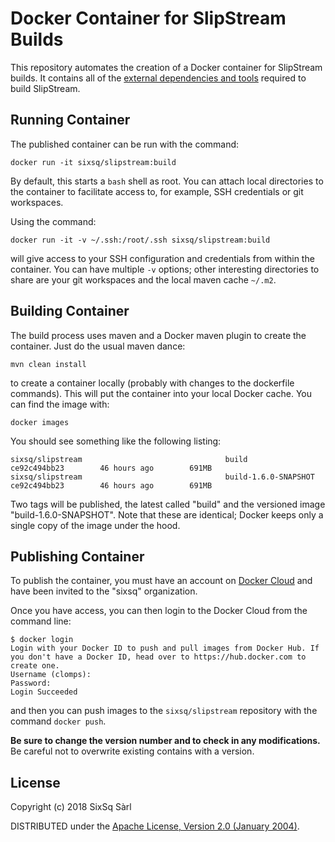 # Docker Container for SlipStream Builds

This repository automates the creation of a Docker container for
SlipStream builds.  It contains all of the [external dependencies and
tools](http://ssdocs.sixsq.com/en/latest/developer_guide/dependencies.html)
required to build SlipStream.

## Running Container

The published container can be run with the command:

```
docker run -it sixsq/slipstream:build
```

By default, this starts a `bash` shell as root.  You can attach local
directories to the container to facilitate access to, for example, SSH
credentials or git workspaces.

Using the command:

```
docker run -it -v ~/.ssh:/root/.ssh sixsq/slipstream:build
```

will give access to your SSH configuration and credentials from within
the container.  You can have multiple `-v` options; other interesting
directories to share are your git workspaces and the local maven cache
`~/.m2`.

## Building Container

The build process uses maven and a Docker maven plugin to create the
container.  Just do the usual maven dance:

```
mvn clean install
```

to create a container locally (probably with changes to the dockerfile
commands).  This will put the container into your local Docker cache.
You can find the image with:

```
docker images
```

You should see something like the following listing:

```
sixsq/slipstream                                build                  ce92c494bb23        46 hours ago        691MB
sixsq/slipstream                                build-1.6.0-SNAPSHOT   ce92c494bb23        46 hours ago        691MB
```

Two tags will be published, the latest called "build" and the
versioned image "build-1.6.0-SNAPSHOT".  Note that these are
identical; Docker keeps only a single copy of the image under the
hood.

## Publishing Container

To publish the container, you must have an account on [Docker
Cloud](https://cloud.docker.com) and have been invited to the "sixsq"
organization.

Once you have access, you can then login to the Docker Cloud from the
command line:

```
$ docker login
Login with your Docker ID to push and pull images from Docker Hub. If you don't have a Docker ID, head over to https://hub.docker.com to create one.
Username (clomps): 
Password: 
Login Succeeded
```

and then you can push images to the `sixsq/slipstream` repository with
the command `docker push`.

**Be sure to change the version number and to check in any
modifications.** Be careful not to overwrite existing contains with a
version.

## License

Copyright (c) 2018 SixSq Sàrl

DISTRIBUTED under the [Apache License, Version 2.0 (January
2004)](http://www.apache.org/licenses/LICENSE-2.0).
